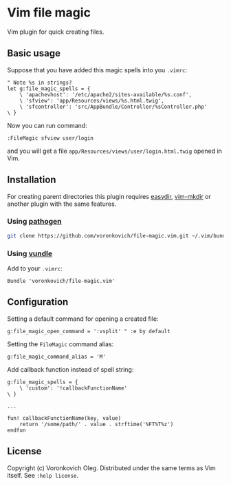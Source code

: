 # Vim file magic

Vim plugin for quick creating files.

## Basic usage

Suppose that you have added this magic spells into you `.vimrc`:

```vim
" Note %s in strings?
let g:file_magic_spells = {
    \ 'apachevhost': '/etc/apache2/sites-available/%s.conf',
    \ 'sfview': 'app/Resources/views/%s.html.twig',
    \ 'sfcontroller': 'src/AppBundle/Controller/%sController.php'
\ }
```

Now you can run command:

```vim
:FileMagic sfview user/login
```

and you will get a file `app/Resources/views/user/login.html.twig` opened in Vim.

## Installation

For creating parent directories this plugin requires [easydir](https://github.com/duggiefresh/vim-easydir), [vim-mkdir](https://github.com/pbrisbin/vim-mkdir) or another plugin with the same features.

### Using [pathogen](https://github.com/tpope/vim-pathogen)

``` sh
git clone https://github.com/voronkovich/file-magic.vim.git ~/.vim/bundle/file-magic.vim
```

### Using [vundle](https://github.com/gmarik/vundle)

Add to your `.vimrc`:

``` vim
Bundle 'voronkovich/file-magic.vim'
```

## Configuration

Setting a default command for opening a created file:

```vim
g:file_magic_open_command = ':vsplit' " :e by default
```

Setting the `FileMagic` command alias:

```vim
g:file_magic_command_alias = 'M'
```

Add callback function instead of spell string:

```vim
g:file_magic_spells = {
    \ 'custom': '!callbackFunctionName'
\ }

...

fun! callbackFunctionName(key, value)
    return '/some/path/' . value . strftime('%FT%T%z')
endfun

```

## License

Copyright (c) Voronkovich Oleg.  Distributed under the same terms as Vim itself.
See `:help license`.
